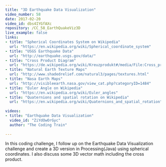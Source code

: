 ```yaml
---
title: "3D Earthquake Data Visualization"
video_number: 58
date: 2017-02-20
video_id: dbs4IYGfAXc
repository: /CC_58_EarthQuakeViz3D
live_example: false
links:
- title: "Spherical Coordinates System on Wikipedia"  
  url: "https://en.wikipedia.org/wiki/Spherical_coordinate_system"
- title: "USGS Earthquake Data"  
  url: "http://earthquake.usgs.gov/data/"
- title: "Cross Product Diagram"  
  url: "https://de.wikipedia.org/wiki/Kreuzprodukt#/media/File:Cross_product_parallelogram.svg"
- title: "Natural Earth Texture Maps"  
  url: "http://www.shadedrelief.com/natural3/pages/textures.html"
- title: "Nasa Earth Maps"  
  url: "http://visibleearth.nasa.gov/view_cat.php?categoryID=1484"
- title: "Euler Angle on Wikipedia"  
  url: "https://en.wikipedia.org/wiki/Euler_angles"
- title: "Quaternions and spatial rotation on Wikipedia"  
  url: "https://en.wikipedia.org/wiki/Quaternions_and_spatial_rotation"
  
videos:
- title: "Earthquake Data Visualization"
  video_id: "ZiYdOwOrGyc"
  author: "The Coding Train"
  
---
```


In this coding challenge, I follow up on the Earthquake Data Visualization challenge and create a 3D version in Processing(Java) using spherical coordinates. I also discuss some 3D vector math including the cross product.

